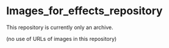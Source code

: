 # Images_for_effects_repository 
This repository is currently only an archive. 

(no use of URLs of images in this repository)
